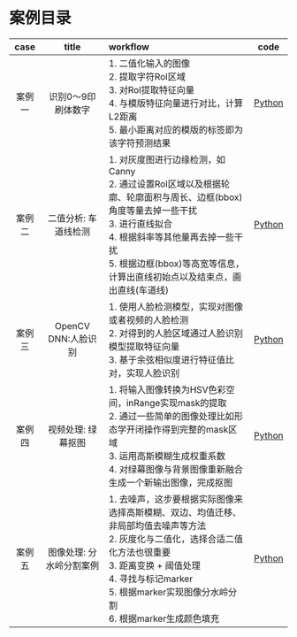 <!--
 * @Author       : Bingqiang Zhou
 * @Date         : 2021-09-06 13:50:59
 * @LastEditors  : Bingqiang Zhou
 * @LastEditTime : 2021-09-11 00:30:04
 * @Description  : 
-->

# 案例目录

| case | title | workflow | code |
| :---: | :---: | :--- | :---: |
| 案例一 | 识别0～9印刷体数字 | 1. 二值化输入的图像</br>2. 提取字符RoI区域</br>3. 对RoI提取特征向量</br>4. 与模版特征向量进行对比，计算L2距离</br>5. 最小距离对应的模版的标签即为该字符预测结果 |[Python](../../Python/case1) |
| 案例二 | 二值分析: 车道线检测 | 1. 对灰度图进行边缘检测，如Canny</br>2. 通过设置RoI区域以及根据轮廓、轮廓面积与周长、边框(bbox)角度等量去掉一些干扰</br>3. 进行直线拟合</br>4. 根据斜率等其他量再去掉一些干扰</br>5. 根据边框(bbox)等高宽等信息，计算出直线初始点以及结束点，画出直线(车道线) |[Python](../../Python/case2) |
| 案例三 | OpenCV DNN:人脸识别 | 1. 使用人脸检测模型，实现对图像或者视频的人脸检测</br>2. 对得到的人脸区域通过人脸识别模型提取特征向量</br>3. 基于余弦相似度进行特征值比对，实现人脸识别 | [Python](../../Python/case3) |
| 案例四 | 视频处理: 绿幕抠图 | 1. 将输入图像转换为HSV色彩空间，inRange实现mask的提取</br>2. 通过一些简单的图像处理比如形态学开闭操作得到完整的mask区域</br>3. 运用高斯模糊生成权重系数</br>4. 对绿幕图像与背景图像重新融合生成一个新输出图像，完成抠图 | [Python](../../Python/case4) |
| 案例五 | 图像处理: 分水岭分割案例 | 1. 去噪声，这步要根据实际图像来选择高斯模糊、双边、均值迁移、非局部均值去噪声等方法</br>2. 灰度化与二值化，选择合适二值化方法也很重要</br>3. 距离变换 + 阈值处理</br>4. 寻找与标记marker</br>5. 根据marker实现图像分水岭分割</br>6. 根据marker生成颜色填充 | [Python](../../Python/case5) |
